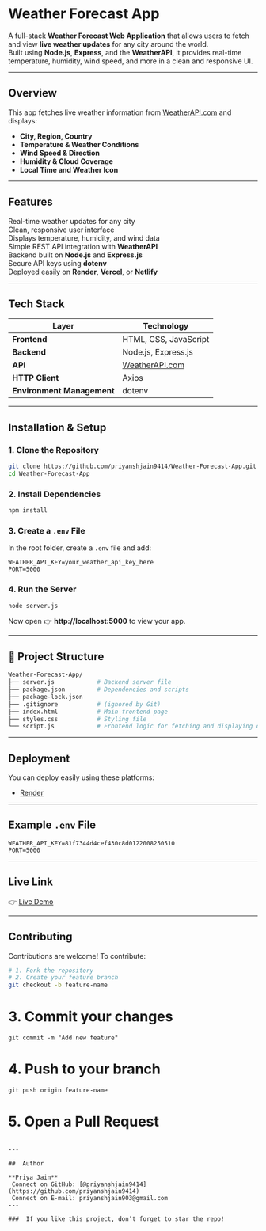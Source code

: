 #  Weather Forecast App

A full-stack **Weather Forecast Web Application** that allows users to fetch and view **live weather updates** for any city around the world.  
Built using **Node.js**, **Express**, and the **WeatherAPI**, it provides real-time temperature, humidity, wind speed, and more in a clean and responsive UI.

---

##  Overview

This app fetches live weather information from [WeatherAPI.com](https://www.weatherapi.com/) and displays:
-  **City, Region, Country**
-  **Temperature & Weather Conditions**
-  **Wind Speed & Direction**
-  **Humidity & Cloud Coverage**
-  **Local Time and Weather Icon**

---

##  Features

 Real-time weather updates for any city  
 Clean, responsive user interface  
 Displays temperature, humidity, and wind data  
 Simple REST API integration with **WeatherAPI**  
 Backend built on **Node.js** and **Express.js**  
 Secure API keys using **dotenv**  
 Deployed easily on **Render**, **Vercel**, or **Netlify**

---

##  Tech Stack

| Layer | Technology |
|--------|-------------|
| **Frontend** | HTML, CSS, JavaScript |
| **Backend** | Node.js, Express.js |
| **API** | [WeatherAPI.com](https://www.weatherapi.com/) |
| **HTTP Client** | Axios |
| **Environment Management** | dotenv |

---

##  Installation & Setup

### 1. Clone the Repository
```bash
git clone https://github.com/priyanshjain9414/Weather-Forecast-App.git
cd Weather-Forecast-App
```

### 2. Install Dependencies
```bash
npm install
```

### 3. Create a `.env` File
In the root folder, create a `.env` file and add:
```env
WEATHER_API_KEY=your_weather_api_key_here
PORT=5000
```

### 4. Run the Server
```bash
node server.js
```

Now open 👉 **http://localhost:5000** to view your app.

---

## 📁 Project Structure

```bash
Weather-Forecast-App/
├── server.js            # Backend server file
├── package.json         # Dependencies and scripts
├── package-lock.json
├── .gitignore           # (ignored by Git)
├── index.html           # Main frontend page
├── styles.css           # Styling file
└── script.js            # Frontend logic for fetching and displaying data
```

---

##  Deployment

You can deploy easily using these platforms:

- [Render](https://render.com/)

---

##  Example `.env` File

```env
WEATHER_API_KEY=81f7344d4cef430c8d0122008250510
PORT=5000
```

---

## Live Link
👉 [Live Demo](https://weather-forecast-app-demo.vercel.app/)

---

## Contributing

Contributions are welcome! To contribute:

```bash
# 1. Fork the repository
# 2. Create your feature branch
git checkout -b feature-name
```
# 3. Commit your changes
```
git commit -m "Add new feature"
```
# 4. Push to your branch
```
git push origin feature-name
```
# 5. Open a Pull Request
```

---

##  Author

**Priya Jain**  
 Connect on GitHub: [@priyanshjain9414](https://github.com/priyanshjain9414)
 Connect on E-mail: priyanshjain903@gmail.com
---

###  If you like this project, don’t forget to star the repo!
